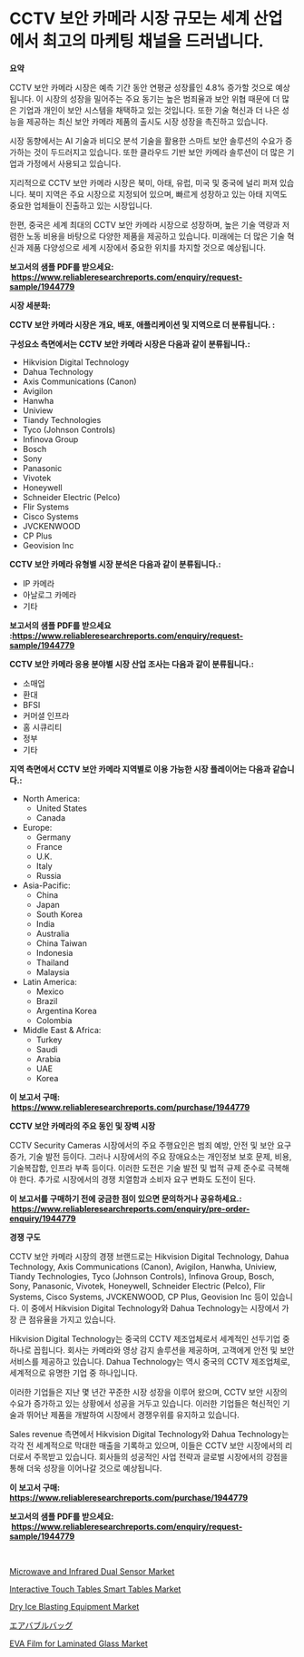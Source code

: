 <p><h1>CCTV 보안 카메라 시장 규모는 세계 산업에서 최고의 마케팅 채널을 드러냅니다.</h1></p><p><strong>요약</strong></p>
<p><p>CCTV 보안 카메라 시장은 예측 기간 동안 연평균 성장률인 4.8% 증가할 것으로 예상됩니다. 이 시장의 성장을 밀어주는 주요 동기는 높은 범죄율과 보안 위협 때문에 더 많은 기업과 개인이 보안 시스템을 채택하고 있는 것입니다. 또한 기술 혁신과 더 나은 성능을 제공하는 최신 보안 카메라 제품의 출시도 시장 성장을 촉진하고 있습니다.</p><p>시장 동향에서는 AI 기술과 비디오 분석 기술을 활용한 스마트 보안 솔루션의 수요가 증가하는 것이 두드러지고 있습니다. 또한 클라우드 기반 보안 카메라 솔루션이 더 많은 기업과 가정에서 사용되고 있습니다.</p><p>지리적으로 CCTV 보안 카메라 시장은 북미, 아태, 유럽, 미국 및 중국에 널리 퍼져 있습니다. 북미 지역은 주요 시장으로 지정되어 있으며, 빠르게 성장하고 있는 아태 지역도 중요한 업체들이 진출하고 있는 시장입니다.</p><p>한편, 중국은 세계 최대의 CCTV 보안 카메라 시장으로 성장하며, 높은 기술 역량과 저렴한 노동 비용을 바탕으로 다양한 제품을 제공하고 있습니다. 미래에는 더 많은 기술 혁신과 제품 다양성으로 세계 시장에서 중요한 위치를 차지할 것으로 예상됩니다.</p></p>
<p><strong>보고서의 샘플 PDF를 받으세요: &nbsp;<a href="https://www.reliableresearchreports.com/enquiry/request-sample/1944779">https://www.reliableresearchreports.com/enquiry/request-sample/1944779</a></strong></p>
<p><strong>시장 세분화:</strong></p>
<p><strong> CCTV 보안 카메라 시장은 개요, 배포, 애플리케이션 및 지역으로 더 분류됩니다. :</strong></p>
<p><strong>구성요소 측면에서는 CCTV 보안 카메라 시장은 다음과 같이 분류됩니다.:</strong></p>
<p><ul><li>Hikvision Digital Technology</li><li>Dahua Technology</li><li>Axis Communications (Canon)</li><li>Avigilon</li><li>Hanwha</li><li>Uniview</li><li>Tiandy Technologies</li><li>Tyco (Johnson Controls)</li><li>Infinova Group</li><li>Bosch</li><li>Sony</li><li>Panasonic</li><li>Vivotek</li><li>Honeywell</li><li>Schneider Electric (Pelco)</li><li>Flir Systems</li><li>Cisco Systems</li><li>JVCKENWOOD</li><li>CP Plus</li><li>Geovision Inc</li></ul></p>
<p><strong> CCTV 보안 카메라 유형별 시장 분석은 다음과 같이 분류됩니다.:</strong></p>
<p><ul><li>IP 카메라</li><li>아날로그 카메라</li><li>기타</li></ul></p>
<p><strong>보고서의 샘플 PDF를 받으세요 :<a href="https://www.reliableresearchreports.com/enquiry/request-sample/1944779">https://www.reliableresearchreports.com/enquiry/request-sample/1944779</a></strong></p>
<p><strong> CCTV 보안 카메라 응용 분야별 시장 산업 조사는 다음과 같이 분류됩니다.:</strong></p>
<p><ul><li>소매업</li><li>환대</li><li>BFSI</li><li>커머셜 인프라</li><li>홈 시큐리티</li><li>정부</li><li>기타</li></ul></p>
<p><strong>지역 측면에서 CCTV 보안 카메라 지역별로 이용 가능한 시장 플레이어는 다음과 같습니다.:</strong></p>
<p><ul>
    <li>
        North America:
        <ul>
            <li>United States</li>
            <li>Canada</li>
        </ul>
    </li>
    <li>
        Europe:
        <ul>
            <li>Germany</li>
            <li>France</li>
            <li>U.K.</li>
            <li>Italy</li>
            <li>Russia</li>
        </ul>
    </li>
    <li>
        Asia-Pacific:
        <ul>
            <li>China</li>
            <li>Japan</li>
            <li>South Korea</li>
            <li>India</li>
            <li>Australia</li>
            <li>China Taiwan</li>
            <li>Indonesia</li>
            <li>Thailand</li>
            <li>Malaysia</li>
        </ul>
    </li>
    <li>
        Latin America:
        <ul>
            <li>Mexico</li>
            <li>Brazil</li>
            <li>Argentina Korea</li>
            <li>Colombia</li>
        </ul>
    </li>
    <li>
        Middle East & Africa:
        <ul>
            <li>Turkey</li>
            <li>Saudi</li>
            <li>Arabia</li>
            <li>UAE</li>
            <li>Korea</li>
        </ul>
    </li>
    </ul></p>
<p><strong>이 보고서 구매: &nbsp;<a href="https://www.reliableresearchreports.com/purchase/1944779">https://www.reliableresearchreports.com/purchase/1944779</a></strong></p>
<p><strong>CCTV 보안 카메라의 주요 동인 및 장벽 시장</strong></p>
<p><p>CCTV Security Cameras 시장에서의 주요 주행요인은 범죄 예방, 안전 및 보안 요구 증가, 기술 발전 등이다. 그러나 시장에서의 주요 장애요소는 개인정보 보호 문제, 비용, 기술복잡함, 인프라 부족 등이다. 이러한 도전은 기술 발전 및 법적 규제 준수로 극복해야 한다. 추가로 시장에서의 경쟁 치열함과 소비자 요구 변화도 도전이 된다.</p></p>
<p><strong>이 보고서를 구매하기 전에 궁금한 점이 있으면 문의하거나 공유하세요.: &nbsp;<a href="https://www.reliableresearchreports.com/enquiry/pre-order-enquiry/1944779">https://www.reliableresearchreports.com/enquiry/pre-order-enquiry/1944779</a></strong></p>
<p><strong>경쟁 구도</strong></p>
<p><p>CCTV 보안 카메라 시장의 경쟁 브랜드로는 Hikvision Digital Technology, Dahua Technology, Axis Communications (Canon), Avigilon, Hanwha, Uniview, Tiandy Technologies, Tyco (Johnson Controls), Infinova Group, Bosch, Sony, Panasonic, Vivotek, Honeywell, Schneider Electric (Pelco), Flir Systems, Cisco Systems, JVCKENWOOD, CP Plus, Geovision Inc 등이 있습니다. 이 중에서 Hikvision Digital Technology와 Dahua Technology는 시장에서 가장 큰 점유율을 가지고 있습니다.</p><p>Hikvision Digital Technology는 중국의 CCTV 제조업체로서 세계적인 선두기업 중 하나로 꼽힙니다. 회사는 카메라와 영상 감지 솔루션을 제공하며, 고객에게 안전 및 보안 서비스를 제공하고 있습니다. Dahua Technology는 역시 중국의 CCTV 제조업체로, 세계적으로 유명한 기업 중 하나입니다.</p><p>이러한 기업들은 지난 몇 년간 꾸준한 시장 성장을 이루어 왔으며, CCTV 보안 시장의 수요가 증가하고 있는 상황에서 성공을 거두고 있습니다. 이러한 기업들은 혁신적인 기술과 뛰어난 제품을 개발하여 시장에서 경쟁우위를 유지하고 있습니다.</p><p>Sales revenue 측면에서 Hikvision Digital Technology와 Dahua Technology는 각각 전 세계적으로 막대한 매출을 기록하고 있으며, 이들은 CCTV 보안 시장에서의 리더로서 주목받고 있습니다. 회사들의 성공적인 사업 전략과 글로벌 시장에서의 강점을 통해 더욱 성장을 이어나갈 것으로 예상됩니다.</p></p>
<p><strong>이 보고서 구매: &nbsp; <a href="https://www.reliableresearchreports.com/purchase/1944779">https://www.reliableresearchreports.com/purchase/1944779</a></strong></p>
<p><strong>보고서의 샘플 PDF를 받으세요: &nbsp;<a href="https://www.reliableresearchreports.com/enquiry/request-sample/1944779">https://www.reliableresearchreports.com/enquiry/request-sample/1944779</a></strong><strong></strong></p>
<p>&nbsp;</p>
<p><p><a href="https://view.publitas.com/reportprime-1/microwave-and-infrared-dual-sensor-market-share-market-new-trends-analysis-report-by-type-by-application-by-end-use-by-region-and-segment-forecasts-2024-2031/">Microwave and Infrared Dual Sensor Market</a></p><p><a href="https://view.publitas.com/reportprime-1/interactive-touch-tables-smart-tables-market-research-report-unlocks-analysis-on-the-market-financial-status-market-size-and-market-revenue-upto-2031/">Interactive Touch Tables Smart Tables Market</a></p><p><a href="https://issuu.com/reportprime-2/docs/dry-ice-blasting-equipment-market-size-2030.pptx">Dry Ice Blasting Equipment Market</a></p><p><a href="https://github.com/ycmtqqhvk3273/Market-Research-Report-List-1/blob/main/5595475193927.md">エアバブルバッグ</a></p><p><a href="https://github.com/irfadac/Market-Research-Report-List-2/blob/main/eva-film-for-laminated-glass-market.md">EVA Film for Laminated Glass Market</a></p></p>
